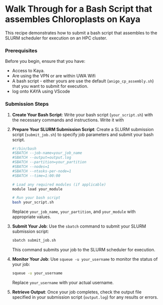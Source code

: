 # Walk Through for a Bash Script that assembles Chloroplasts on Kaya

This recipe demonstrates how to submit a bash script that assembles to the SLURM scheduler for execution on an HPC cluster.

### Prerequisites

Before you begin, ensure that you have:

- Access to Kaya.
- Are using the VPN or are within UWA Wifi
- A bash script - either yours are use the default (`anigo_cp_assembly.sh`) that you want to submit for execution.
- log onto KAYA using VScode


### Submission Steps

1. **Create Your Bash Script**: Write your bash script (`your_script.sh`) with the necessary commands and instructions. Write it with 


2. **Prepare Your SLURM Submission Script**: Create a SLURM submission script (`submit_job.sh`) to specify job parameters and submit your bash script.

    ```bash
    #!/bin/bash
    #SBATCH --job-name=your_job_name
    #SBATCH --output=output.log
    #SBATCH --partition=your_partition
    #SBATCH --nodes=1
    #SBATCH --ntasks-per-node=1
    #SBATCH --time=1:00:00

    # Load any required modules (if applicable)
    module load your_module

    # Run your bash script
    bash your_script.sh
    ```

    Replace `your_job_name`, `your_partition`, and `your_module` with appropriate values.

3. **Submit Your Job**: Use the `sbatch` command to submit your SLURM submission script:

    ```bash
    sbatch submit_job.sh
    ```

    This command submits your job to the SLURM scheduler for execution.

4. **Monitor Your Job**: Use `squeue -u your_username` to monitor the status of your job:

    ```bash
    squeue -u your_username
    ```

    Replace `your_username` with your actual username.

5. **Retrieve Output**: Once your job completes, check the output file specified in your submission script (`output.log`) for any results or errors.